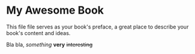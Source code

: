 # My Awesome Book

This file file serves as your book's preface, a great place to describe your book's content and ideas.

Bla bla, *something* **very** ~~interesting~~


